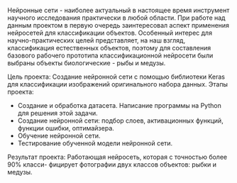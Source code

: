 Нейронные сети - наиболее актуальный в настоящее время инструмент научного исследования практически в любой области. При работе над данным проектом в первую очередь заинтересовал аспект применения нейросетей для классификации объектов. Особенный интерес для научно-практических целей представляет, на наш взгляд, классификация естественных объектов, поэтому для составления базового рабочего прототипа классификационной нейросети были выбраны объекты биологические - рыбы и медузы.

Цель проекта: Создание нейронной сети с помощью библиотеки Keras для
классификации изображений оригинального набора данных.
Этапы проекта:
- Создание и обработка датасета. Написание программы на Python для решения этой задачи.
- Создание нейронной сети: подбор слоев, активационных функций, функции
ошибки, оптимайзера.
- Обучение нейронной сети.
- Тестирование обученной модели нейронной сети.

Результат проекта: Работающая нейросеть, которая с точностью более 90% класси-
фицирует фотографии двух классов объектов: рыбки и медузы.
